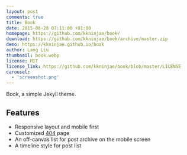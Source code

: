 ```yaml
---
layout: post
comments: true
title: Book
date: 2015-08-28 07:11:00 +01:00
homepage: https://github.com/kkninjae/book/
download: https://github.com/kkninjae/book/archive/master.zip
demo: https://kkninjae.github.io/book
author: Lang Liu
thumbnail: book.webp
license: MIT
license_link: https://github.com/kkninjae/book/blob/master/LICENSE
carousel:
  - 'screenshot.png'
---
```


Book, a simple Jekyll theme.

## Features

* Responsive layout and mobile first
* Customized [404](https://kkninjae.github.io/book/hehe) page
* An off-canvas list for post archive on the mobile screen
* A timeline style for post list
